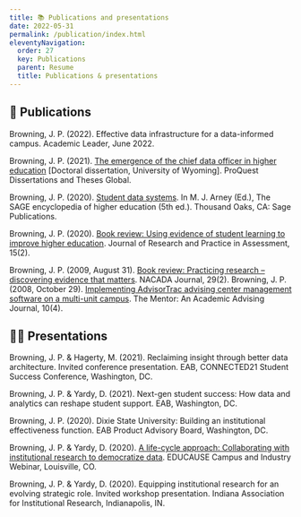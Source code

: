 ```yaml
---
title: 📚 Publications and presentations
date: 2022-05-31
permalink: /publication/index.html
eleventyNavigation:
  order: 27
  key: Publications
  parent: Resume 
  title: Publications & presentations
---
```


## 📖 Publications

Browning, J. P.  (2022).  Effective data infrastructure for a data-informed campus.  Academic Leader, June 2022.

Browning, J. P.  (2021).  [The emergence of the chief data officer in higher education](https://www.proquest.com/openview/07d577ca91b98bf6f621892e6c5f715c/1?pq-origsite=gscholar&cbl=18750&diss=y) [Doctoral dissertation, University of Wyoming].  ProQuest Dissertations and Theses Global.

Browning, J. P.  (2020).  [Student data systems](https://sk.sagepub.com/reference/the-sage-encyclopedia-of-higher-education/i15718.xml).  In M. J. Arney (Ed.), The SAGE encyclopedia of higher education (5th ed.).  Thousand Oaks, CA: Sage Publications. 

Browning, J. P.  (2020).  [Book review: Using evidence of student learning to improve higher education](http://www.rpajournal.com/book-review-using-evidence-of-student-learning-to-improve-higher-education/).  Journal of Research and Practice in Assessment, 15(2). 

Browning, J. P.  (2009, August 31).  [Book review: Practicing research – discovering evidence that matters](http://www.nacada.ksu.edu/journal/bkrev_1068.htm). NACADA Journal, 29(2).
Browning, J. P.  (2008, October 29).  [Implementing AdvisorTrac advising center management software on a multi-unit campus](http://www.psu.edu/dus/mentor/081029jb.htm).  The Mentor: An Academic Advising Journal, 10(4).

## 👨‍🏫 Presentations

Browning, J. P. & Hagerty, M.  (2021).  Reclaiming insight through better data architecture.  Invited conference presentation.  EAB, CONNECTED21 Student Success Conference, Washington, DC.

Browning, J. P. & Yardy, D.  (2021).  Next-gen student success: How data and analytics can reshape student support.  EAB, Washington, DC.

Browning, J. P.  (2020).  Dixie State University: Building an institutional effectiveness function.  EAB Product Advisory Board, Washington, DC.

Browning, J. P. & Yardy, D.  (2020).  [A life-cycle approach: Collaborating with institutional research to democratize data](https://vimeo.com/562339673/da84d61ca5).  EDUCAUSE Campus and Industry Webinar, Louisville, CO.

Browning, J. P. & Yardy, D.  (2020).  Equipping institutional research for an evolving strategic role.  Invited workshop presentation.  Indiana Association for Institutional Research, Indianapolis, IN.
